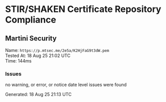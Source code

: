 # STIR/SHAKEN Certificate Repository Compliance

## Martini Security

Name: `https://p.mtsec.me/2e5a/K2HjFaG9t3dW.pem`\
Tested At: 18 Aug 25 21:02 UTC\
Time: 144ms

### Issues

no warning, or error, or notice date level issues were found

Generated: 18 Aug 25 21:13 UTC